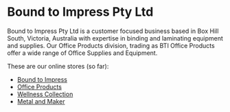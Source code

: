 # Bound to Impress Pty Ltd

Bound to Impress Pty Ltd is a customer focused business based in Box Hill South, Victoria, Australia with expertise in binding and laminating equipment and supplies. Our Office Products division, trading as BTI Office Products offer a wide range of Office Supplies and Equipment.

These are our online stores (so far):
- [Bound to Impress](https://www.boundtoimpress.com.au/shop/)
- [Office Products](https://www.office-products.com.au/shop/)
- [Wellness Collection](https://www.wellnesscollection.com.au/shop/)
- [Metal and Maker](https://www.metalandmaker.com.au/)

<!--

**Here are some ideas to get you started:**

🙋‍♀️ A short introduction - what is your organization all about?
🌈 Contribution guidelines - how can the community get involved?
👩‍💻 Useful resources - where can the community find your docs? Is there anything else the community should know?
🍿 Fun facts - what does your team eat for breakfast?
🧙 Remember, you can do mighty things with the power of [Markdown](https://docs.github.com/github/writing-on-github/getting-started-with-writing-and-formatting-on-github/basic-writing-and-formatting-syntax)
-->
